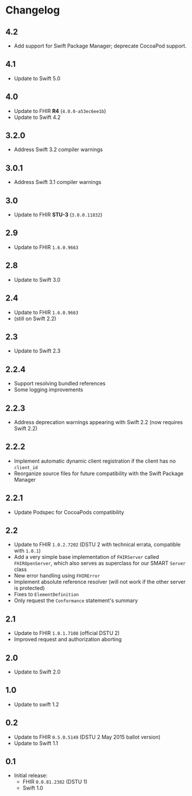 Changelog
=========

## 4.2

- Add support for Swift Package Manager; deprecate CocoaPod support.


## 4.1

- Update to Swift 5.0


## 4.0

- Update to FHIR **R4** (`4.0.0-a53ec6ee1b`)
- Update to Swift 4.2


## 3.2.0

- Address Swift 3.2 compiler warnings

## 3.0.1

- Address Swift 3.1 compiler warnings


## 3.0

- Update to FHIR **STU-3** (`3.0.0.11832`)


## 2.9

- Update to FHIR `1.6.0.9663`


## 2.8

- Update to Swift 3.0


## 2.4

- Update to FHIR `1.6.0.9663`
- (still on Swift 2.2)


## 2.3

- Update to Swift 2.3


## 2.2.4

- Support resolving bundled references
- Some logging improvements


## 2.2.3

- Address deprecation warnings appearing with Swift 2.2 (now requires Swift 2.2)


## 2.2.2

- Implement automatic dynamic client registration if the client has no `client_id`
- Reorganize source files for future compatibility with the Swift Package Manager

## 2.2.1

- Update Podspec for CocoaPods compatibility

## 2.2

- Update to FHIR `1.0.2.7202` (DSTU 2 with technical errata, compatible with `1.0.1`)
- Add a very simple base implementation of `FHIRServer` called `FHIROpenServer`, which also serves as superclass for our SMART `Server` class
- New error handling using `FHIRError`
- Implement absolute reference resolver (will not work if the other server is protected)
- Fixes to `ElementDefinition`
- Only request the `Conformance` statement's summary

## 2.1

- Update to FHIR `1.0.1.7108` (official DSTU 2)
- Improved request and authorization aborting

## 2.0

- Update to Swift 2.0


## 1.0

- Update to swift 1.2

## 0.2

- Update to FHIR `0.5.0.5149` (DSTU 2 May 2015 ballot version)
- Update to Swift 1.1

## 0.1

- Initial release:
    + FHIR `0.0.81.2382` (DSTU 1)
    + Swift 1.0
